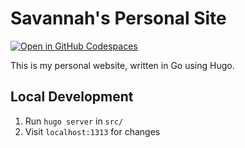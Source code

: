 # Savannah's Personal Site
[![Open in GitHub Codespaces](https://github.com/codespaces/badge.svg)](https://codespaces.new/savannahostrowski/terminal-personal-site?devcontainer_path=.devcontainer/devcontainer.json)

This is my personal website, written in Go using Hugo.

## Local Development
1. Run `hugo server` in `src/`
1. Visit `localhost:1313` for changes